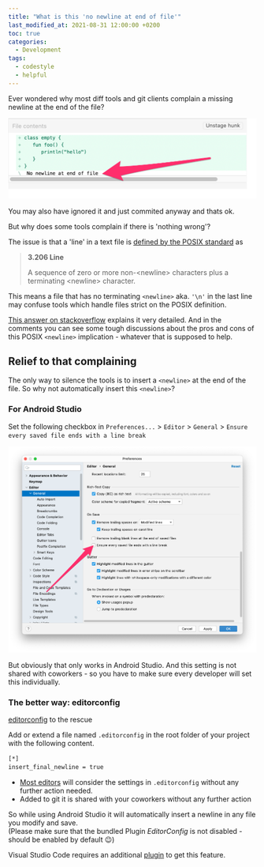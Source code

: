 ```yaml
---
title: "What is this 'no newline at end of file'"
last_modified_at: 2021-08-31 12:00:00 +0200
toc: true
categories:
  - Development
tags:
  - codestyle
  - helpful
---
```


Ever wondered why most diff tools and git clients complain a missing newline at the end of the file?


![Saucetree changes view screenshot](../../assets/images/2021/2021-08-29-example-no-newline-at-end-of-file_png.png)

You may also have ignored it and just commited anyway and thats ok.

But why does some tools complain if there is 'nothing wrong'?

The issue is that a 'line' in a text file is [defined by the POSIX standard](https://pubs.opengroup.org/onlinepubs/9699919799/basedefs/V1_chap03.html#tag_03_206) as

> **3.206 Line**
>
> A sequence of zero or more non-\<newline\> characters plus a terminating \<newline\> character.

This means a file that has no terminating `<newline>` aka. `'\n'` in the last line may confuse tools which handle files strict on the POSIX definition.

[This answer on stackoverflow](https://stackoverflow.com/a/729795/362182) explains it very detailed. And in the comments you can see some tough discussions about the pros and cons of this POSIX `<newline>` implication - whatever that is supposed to help.

## Relief to that complaining

The only way to silence the tools is to insert a `<newline>` at the end of the file. So why not automatically insert this `<newline>`?

### For Android Studio

Set the following checkbox in `Preferences...` > `Editor` > `General` > `Ensure every saved file ends with a line break`

![Android Studio Preferences, Editor, General](../../assets/images/2021/2021-08-29-android-studio-preferences-editor-general-einsure-line-break_png.png)

But obviously that only works in Android Studio. And this setting is not shared with coworkers - so you have to make sure every developer will set this individually.

### The better way: editorconfig

[editorconfig](https://editorconfig.org/) to the rescue

Add or extend a file named `.editorconfig` in the root folder of your project with the following content. 

```bash
[*]
insert_final_newline = true
```

* [Most editors](https://editorconfig.org/#pre-installed) will consider the settings in `.editorconfig` without any further action needed.
* Added to git it is shared with your coworkers without any further action

So while using Android Studio it will automatically insert a newline in any file you modify and save.  
(Please make sure that the bundled Plugin *EditorConfig* is not disabled - should be enabled by default 😉) 

Visual Studio Code requires an additional [plugin](https://marketplace.visualstudio.com/items?itemName=EditorConfig.EditorConfig) to get this feature.
